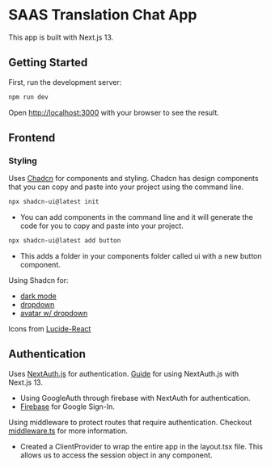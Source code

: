 # SAAS Translation Chat App

This app is built with Next.js 13. 

## Getting Started

First, run the development server:

```bash
npm run dev
```

Open [http://localhost:3000](http://localhost:3000) with your browser to see the result.

## Frontend

### Styling 

Uses [Chadcn](https://ui.shadcn.com/docs) for components and styling.
Chadcn has design components that you can copy and paste into your project using the command line. 

```bash
npx shadcn-ui@latest init
```

- You can add components in the command line and it will generate the code for you to copy and paste into your project.

```bash
npx shadcn-ui@latest add button
```

- This adds a folder in your components folder called ui with a new button component.

Using Shadcn for:
- [dark mode](https://ui.shadcn.com/docs/dark-mode)
- [dropdown](https://ui.shadcn.com/docs/components/dropdown-menu)
- [avatar w/ dropdown](https://ui.shadcn.com/docs/components/avatar)

Icons from [Lucide-React](https://lucide.dev/guide/packages/lucide-react)


## Authentication

Uses [NextAuth.js](https://next-auth.js.org/getting-started/example) for authentication.
[Guide](https://next-auth.js.org/configuration/initialization#route-handlers-app) for using NextAuth.js with Next.js 13.

- Using GoogleAuth through firebase with NextAuth for authentication.
- [Firebase](https://firebase.google.com/docs/auth/web/google-signin) for Google Sign-In.

Using middleware to protect routes that require authentication. Checkout [middleware.ts](middleware.ts) for more information.

- Created a ClientProvider to wrap the entire app in the layout.tsx file. This allows us to access the session object in any component.


